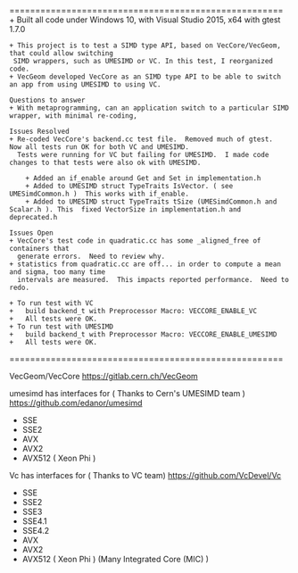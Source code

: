 =====================================================
	+ Built all code under Windows 10, with Visual Studio 2015, x64
	  with gtest 1.7.0
	
	+ This project is to test a SIMD type API, based on VecCore/VecGeom, that could allow switching 
	 SIMD wrappers, such as UMESIMD or VC. In this test, I reorganized code.
	+ VecGeom developed VecCore as an SIMD type API to be able to switch an app from using UMESIMD to using VC.  
	
	Questions to answer
	+ With metaprogramming, can an application switch to a particular SIMD wrapper, with minimal re-coding, 

	Issues Resolved
	+ Re-coded VecCore's backend.cc test file.  Removed much of gtest.  Now all tests run OK for both VC and UMESIMD.
	  Tests were running for VC but failing for UMESIMD.  I made code changes to that tests were also ok with UMESIMD.
	
	    + Added an if_enable around Get and Set in implementation.h
		+ Added to UMESIMD struct TypeTraits IsVector. ( see UMESimdCommon.h )  This works with if_enable.
		+ Added to UMESIMD struct TypeTraits tSize (UMESimdCommon.h and Scalar.h ). This  fixed VectorSize in implementation.h and deprecated.h 
		
	Issues Open
	+ VecCore's test code in quadratic.cc has some _aligned_free of containers that
	  generate errors.  Need to review why.
	+ statistics from quadratic.cc are off... in order to compute a mean and sigma, too many time 
	  intervals are measured.  This impacts reported performance.  Need to redo.

	+ To run test with VC
	+ 	build backend_t with Preprocessor Macro: VECCORE_ENABLE_VC
	+ 	All tests were OK.
	+ To run test with UMESIMD
	+ 	build backend_t with Preprocessor Macro: VECCORE_ENABLE_UMESIMD
	+ 	All tests were OK.
	
=====================================================

VecGeom/VecCore
https://gitlab.cern.ch/VecGeom

umesimd has interfaces for	( Thanks to Cern's UMESIMD team )
https://github.com/edanor/umesimd
- SSE
- SSE2
- AVX
- AVX2
- AVX512 ( Xeon Phi )

Vc has interfaces for ( Thanks to VC team)
https://github.com/VcDevel/Vc
- SSE
- SSE2
- SSE3
- SSE4.1
- SSE4.2
- AVX
- AVX2
- AVX512 ( Xeon Phi ) (Many Integrated Core (MIC) )  

